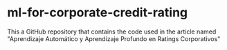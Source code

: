 # ml-for-corporate-credit-rating

This a GitHub repository that contains the code used in the article named "Aprendizaje Automático y Aprendizaje Profundo en Ratings Corporativos"
